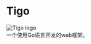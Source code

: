 # Tigo
![Tigo logo](https://github.com/karldoenitz/karlooper/blob/master/documentations/images/logo.jpg "this is Tigo logo")  
一个使用Go语言开发的web框架。

